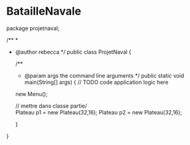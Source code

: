 # BatailleNavale

package projetnaval;

/**
 *
 * @author rebecca
 */
public class ProjetNaval {

    /**
     * @param args the command line arguments
     */
    public static void main(String[] args) {
        // TODO code application logic here
    
    new Menu();
        
    // mettre dans classe partie/    
    Plateau p1 = new Plateau(32,16);
    Plateau p2 = new Plateau(32,16);
    
    
    }
    
}
